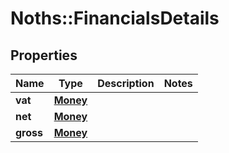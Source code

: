 # Noths::FinancialsDetails

## Properties
Name | Type | Description | Notes
------------ | ------------- | ------------- | -------------
**vat** | [**Money**](Money.md) |  | 
**net** | [**Money**](Money.md) |  | 
**gross** | [**Money**](Money.md) |  | 



